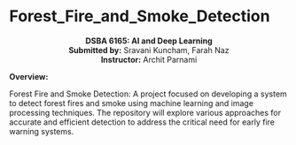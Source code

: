 <p align="center">
 <h1> Forest_Fire_and_Smoke_Detection</h1>
</p>
<p align="center">
<strong>DSBA 6165: AI and Deep Learning</strong><br> 
<strong>Submitted by:</strong> Sravani Kuncham, Farah Naz  <br>
<strong>Instructor:</strong> Archit Parnami  
</p>
                                                   

                                                  







**Overview:**

Forest Fire and Smoke Detection: A project focused on developing a system to detect forest fires and smoke using machine learning and image processing techniques. The repository will explore various approaches for accurate and efficient detection to address the critical need for early fire warning systems.
